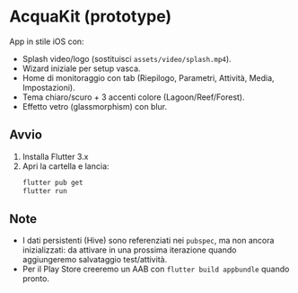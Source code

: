 # AcquaKit (prototype)

App in stile iOS con:
- Splash video/logo (sostituisci `assets/video/splash.mp4`).
- Wizard iniziale per setup vasca.
- Home di monitoraggio con tab (Riepilogo, Parametri, Attività, Media, Impostazioni).
- Tema chiaro/scuro + 3 accenti colore (Lagoon/Reef/Forest).
- Effetto vetro (glassmorphism) con blur.

## Avvio
1) Installa Flutter 3.x
2) Apri la cartella e lancia:
   ```bash
   flutter pub get
   flutter run
   ```

## Note
- I dati persistenti (Hive) sono referenziati nei `pubspec`, ma non ancora inizializzati: da attivare in una prossima iterazione quando aggiungeremo salvataggio test/attività.
- Per il Play Store creeremo un AAB con `flutter build appbundle` quando pronto.